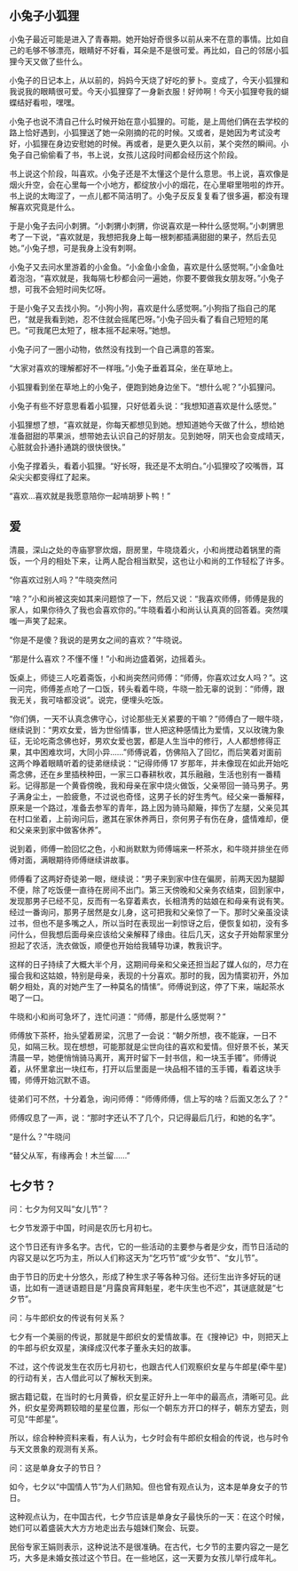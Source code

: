## 小兔子小狐狸

小兔子最近可能是进入了青春期。她开始好奇很多以前从来不在意的事情。比如自己的毛够不够漂亮，眼睛好不好看，耳朵是不是很可爱。再比如，自己的邻居小狐狸今天又做了些什么。

小兔子的日记本上，从以前的，妈妈今天烧了好吃的萝卜。变成了，今天小狐狸和我说我的眼睛很可爱。今天小狐狸穿了一身新衣服！好帅啊！今天小狐狸夸我的蝴蝶结好看啦，嘿嘿。

小兔子也说不清自己什么时候开始在意小狐狸的。可能，是上周他们俩在去学校的路上恰好遇到，小狐狸送了她一朵刚摘的花的时候。又或者，是她因为考试没考好，小狐狸在身边安慰她的时候。再或者，是更久更久以前，某个突然的瞬间。小兔子自己偷偷看了书，书上说，女孩儿这段时间都会经历这个阶段。

书上说这个阶段，叫喜欢。小兔子还是不太懂这个是什么意思。书上说，喜欢像是烟火升空，会在心里每一个小地方，都绽放小小的烟花，在心里噼里啪啦的炸开。书上说的太晦涩了，一点儿都不简洁明了。小兔子反反复复看了很多遍，都没有理解喜欢究竟是什么。

于是小兔子去问小刺猬。“小刺猬小刺猬，你说喜欢是一种什么感觉啊。”小刺猬思考了一下说，“喜欢就是，我想把我身上每一根刺都插满甜甜的果子，然后去见她。”小兔子想，可是我身上没有刺啊。

小兔子又去问水里游着的小金鱼。“小金鱼小金鱼，喜欢是什么感觉啊。”小金鱼吐着泡泡，“喜欢就是，我每隔七秒都会问一遍她，你要不要做我女朋友呀。”小兔子想，可我不会短时间失忆呀。

于是小兔子又去找小狗。“小狗小狗，喜欢是什么感觉啊。”小狗指了指自己的尾巴，“就是我看到她，忍不住就会摇尾巴呀。”小兔子回头看了看自己短短的尾巴。“可我尾巴太短了，根本摇不起来呀。”她想。

小兔子问了一圈小动物，依然没有找到一个自己满意的答案。

“大家对喜欢的理解都好不一样哦。”小兔子垂着耳朵，坐在草地上。

小狐狸看到坐在草地上的小兔子，便跑到她身边坐下。“想什么呢？”小狐狸问。

小兔子有些不好意思看着小狐狸，只好低着头说：“我想知道喜欢是什么感觉。”

小狐狸想了想，“喜欢就是，你每天都想见到她。想知道她今天做了什么，想给她准备甜甜的苹果派，想带她去认识自己的好朋友。见到她呀，阴天也会变成晴天，心脏就会扑通扑通跳的很快很快。”

小兔子撑着头，看着小狐狸。“好长呀，我还是不太明白。”小狐狸咬了咬嘴唇，耳朵尖尖都变得红了起来。

“喜欢…喜欢就是我愿意陪你一起啃胡萝卜鸭！”

## 爱

清晨，深山之处的寺庙寥寥炊烟，厨房里，牛晓烧着火，小和尚搅动着锅里的斋饭，一个月的相处下来，让两人配合相当默契，这也让小和尚的工作轻松了许多。

“你喜欢过别人吗？”牛晓突然问

“啥？”小和尚被这突如其来问题惊了一下，然后又说：“我喜欢师傅，师傅是我的家人，如果你待久了我也会喜欢你的。”牛晓看着小和尚认认真真的回答着。突然噗嗤一声笑了起来。

“你是不是傻？我说的是男女之间的喜欢？”牛晓说。

“那是什么喜欢？不懂不懂！”小和尚边盛着粥，边摇着头。

饭桌上，师徒三人吃着斋饭，小和尚突然问师傅：“师傅，你喜欢过女人吗？”。这一问完，师傅差点呛了一口饭，转头看着牛晓，牛晓一脸无辜的说到：“师傅，跟我无关，我可啥都没说”。说完，便埋头吃饭。

“你们俩，一天不认真念佛守心，讨论那些无关紧要的干嘛？”师傅白了一眼牛晓，继续说到：“男欢女爱，皆为世俗情事，世人把这种感情比为爱情，又以玫瑰为象征，无论吃斋念佛也好，男欢女爱也罢，都是人生当中的修行，人人都想修得正果，其中困难坎坷，大同小异……”师傅说着，仿佛陷入了回忆，而后笑着对面前这两个睁着眼睛听着的徒弟继续说：“记得师傅 17 岁那年，并未像现在如此开始吃斋念佛，还在乡里插秧种田，一家三口春耕秋收，其乐融融，生活也别有一番精彩。记得那是一个黄昏傍晚，我和母亲在家中烧火做饭，父亲带回一骑马男子。男子满身尘土，一脸疲惫，不过说也奇怪，这男子长的好生秀气。经父亲一番解释，原来是一个路过，准备去参军的青年，路上因为骑马颠簸，摔伤了左腿，父亲见其在村口坐着，上前询问后，邀其在家休养两日，奈何男子有伤在身，盛情难却，便和父亲来到家中做客休养”。

说到着，师傅一脸回忆之色，小和尚默默为师傅端来一杯茶水，和牛晓并排坐在师傅对面，满眼期待师傅继续讲故事。

师傅看了这两好奇徒弟一眼，继续说：“男子来到家中住在偏房，前两天因为腿脚不便，除了吃饭便一直待在房间不出门。第三天傍晚和父亲务农结束，回到家中，发现那男子已经不见，反而有一名穿着素衣，长相清秀的姑娘在和母亲有说有笑。经过一番询问，那男子居然是女儿身，这可把我和父亲惊了一下。那时父亲虽没读过书，但也不是多嘴之人，所以当时在表现出一刹惊讶之后，便恢复如初，没有多问什么，但我想后面母亲应该给父亲解释了缘由。往后几天，这女子开始帮家里分担起了农活，洗衣做饭，顺便也开始给我辅导功课，教我识字。

这样的日子持续了大概大半个月，这期间母亲和父亲还担当起了媒人似的，尽力在撮合我和这姑娘，特别是母亲，表现的十分喜欢。那时的我，因为情窦初开，外加朝夕相处，真的对她产生了一种莫名的情愫”。师傅说到这，停了下来，端起茶水喝了一口。

牛晓和小和尚可急坏了，连忙问道：“师傅，那是什么感觉啊？”

师傅放下茶杯，抬头望着房梁，沉思了一会说：“朝夕所想，夜不能寐，一日不见，如隔三秋。现在想想，可能那就是尘世向往的喜欢和爱情。但好景不长，某天清晨一早，她便悄悄骑马离开，离开时留下一封书信，和一块玉手镯”。师傅说着，从怀里拿出一块红布，打开以后里面是一块品相不错的玉手镯，看着这块手镯，师傅开始沉默不语。

徒弟们可不然，十分着急，询问师傅：“师傅师傅，信上写的啥？后面又怎么了？”

师傅叹息了一声，说：“那时字还认不了几个，只记得最后几行，和她的名字”。

“是什么？”牛晓问

“替父从军，有缘再会！木兰留……”

## 七夕节？

问：七夕为何又叫“女儿节”？

七夕节发源于中国，时间是农历七月初七。

这个节日还有许多名字。古代，它的一些活动的主要参与者是少女，而节日活动的内容又是以乞巧为主，所以人们称这天为“乞巧节”或“少女节”、“女儿节”。

由于节日的历史十分悠久，形成了种生求子等各种习俗。还衍生出许多好玩的谜语，比如有一道谜语题目是“月露良宵拜魁星，老牛庆生也不迟”，其谜底就是“七夕节”。

问：与牛郎织女的传说有何关系？

七夕有一个美丽的传说，那就是牛郎织女的爱情故事。在《搜神记》中，则把天上的牛郎与织女双星，演绎成汉代孝子董永夫妇的故事。

不过，这个传说发生在农历七月初七，也跟古代人们观察织女星与牛郎星(牵牛星)的行动有关，古人借此可以了解秋天到来。

据古籍记载，在当时的七月黄昏，织女星正好升上一年中的最高点，清晰可见。此外，织女星旁两颗较暗的星星位置，形似一个朝东方开口的样子，朝东方望去，则可见“牛郎星”。

所以，综合种种资料来看，有人认为，七夕时会有牛郎织女相会的传说，也与时令与天文景象的观测有关系。

问：这是单身女子的节日？

如今，七夕以“中国情人节”为人们熟知。但也曾有观点认为，这本是单身女子的节日。

这种观点认为，在中国古代，七夕节应该是单身女子最快乐的一天：在这个时候，她们可以着盛装大大方方地走出去与姐妹们聚会、玩耍。

民俗专家王娟则表示，这种说法不是很准确。在古代，七夕节的主要内容之一是乞巧，大多是未婚女孩过这个节日。在一些地区，这一天要为女孩儿举行成年礼。
